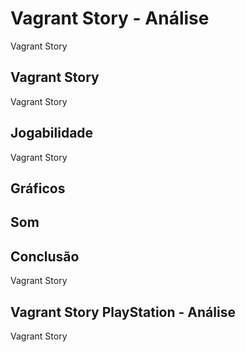 ---
---

# Vagrant Story - Análise

Vagrant Story

## Vagrant Story

Vagrant Story

## Jogabilidade

Vagrant Story

## Gráficos


## Som

## Conclusão

Vagrant Story

## Vagrant Story PlayStation - Análise

Vagrant Story
